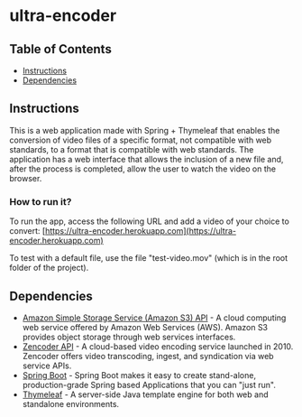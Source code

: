 # ultra-encoder

## Table of Contents

* [Instructions](#instructions)
* [Dependencies](#dependencies)

## Instructions

This is a web application made with Spring + Thymeleaf that enables the conversion of video files of a specific format, not compatible with web standards, to a format that is compatible with web standards.
The application has a web interface that allows the inclusion of a new file and, after the process is completed, allow the user to watch the video on the browser.

### How to run it?

To run the app, access the following URL and add a video of your choice to convert: [https://ultra-encoder.herokuapp.com](https://ultra-encoder.herokuapp.com)

To test with a default file, use the file "test-video.mov" (which is in the root folder of the project).

## Dependencies

* [Amazon Simple Storage Service (Amazon S3) API](https://aws.amazon.com/pt/sdk-for-java/) - A cloud computing web service offered by Amazon Web Services (AWS). Amazon S3 provides object storage through web services interfaces.
* [Zencoder API](https://docs.brightcove.com/zencoder-api/v2/doc/index.html) - A cloud-based video encoding service launched in 2010. Zencoder offers video transcoding, ingest, and syndication via web service APIs.
* [Spring Boot](http://spring.io/projects/spring-boot) - Spring Boot makes it easy to create stand-alone, production-grade Spring based Applications that you can "just run".
* [Thymeleaf](https://www.thymeleaf.org) - A server-side Java template engine for both web and standalone environments.